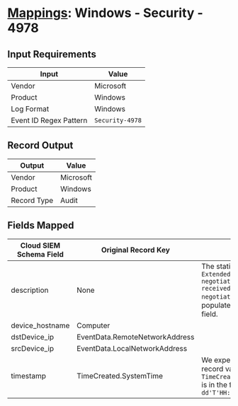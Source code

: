 # [Mappings](README.md): Windows - Security - 4978

## Input Requirements

|Input|Value|
|-----|-----|
|Vendor|Microsoft|
|Product|Windows|
|Log Format|Windows|
|Event ID Regex Pattern|`Security-4978`|

## Record Output

|Output|Value|
|------|-----|
|Vendor|Microsoft|
|Product|Windows|
|Record Type|Audit|

## Fields Mapped

|Cloud SIEM Schema Field|Original Record Key|Notes|
|-----------------------|-------------------|-----|
|description|None|The static text `During Extended Mode negotiation, IPsec received an invalid negotiation packet` is populated in this schema field.|
|device_hostname|Computer||
|dstDevice_ip|EventData.RemoteNetworkAddress||
|srcDevice_ip|EventData.LocalNetworkAddress||
|timestamp|TimeCreated.SystemTime|We expect the orginal record value of `TimeCreated.SystemTime` is in the format `yyyy-MM-dd'T'HH:mm:ss.SSSSSSSSSZ`|

